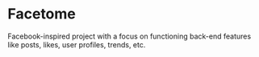# Facetome

Facebook-inspired project with a focus on functioning back-end features like posts, likes, user profiles, trends, etc.
